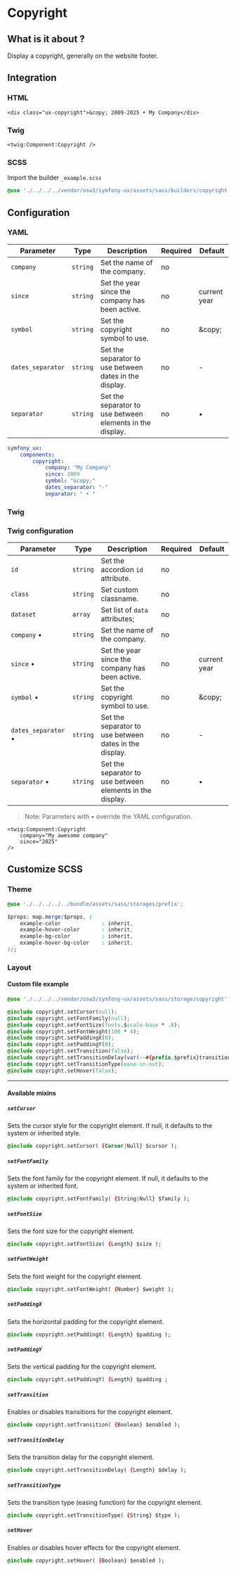 # Copyright



## What is it about ?

Display a copyright, generally on the website footer.



## Integration

<!-- tabs:start -->
### **HTML**

```twig
<div class="ux-copyright">&copy; 2009-2025 • My Company</div>
``` 

### **Twig**

```twig
<twig:Component:Copyright />
``` 

### **SCSS**

Import the builder `_example.scss`

```css 
@use './../../../vendor/osw3/symfony-ux/assets/sass/builders/copyright';
```
<!-- tabs:end -->



## Configuration

<!-- tabs:start -->
### **YAML**

| Parameter | Type | Description | Required | Default |
|-|-|-|-|-|
| `company` | `string` | Set the name of the company. | no |  |
| `since` | `string` | Set the year since the company has been active. | no | current year  |
| `symbol` | `string` | Set the copyright symbol to use. | no | \&copy; |
| `dates_separator` | `string` | Set the separator to use between dates in the display. | no | - |
| `separator` | `string` | Set the separator to use between elements in the display. | no | • |

```yaml
symfony_ux:
    components:
        copyright: 
            company: "My Company"
            since: 2009
            symbol: "&copy;"
            dates_separator: "-"
            separator: " • "
```

### **Twig**

### Twig configuration

| Parameter | Type | Description | Required | Default |
|-|-|-|-|-|
| `id` | `string` | Set the accordion `id` attribute. | no |  |
| `class` | `string` | Set custom classname. | no |  |
| `dataset` | `array` | Set list of `data` attributes; | no |  |
| `company` • | `string` | Set the name of the company. | no |  |
| `since` • | `string` | Set the year since the company has been active. | no | current year  |
| `symbol` • | `string` | Set the copyright symbol to use. | no | \&copy; |
| `dates_separator` • | `string` | Set the separator to use between dates in the display. | no | - |
| `separator` • | `string` | Set the separator to use between elements in the display. | no | • |

> Note: Parameters with • override the YAML configuration.

```twig 
<twig:Component:Copyright 
    company="My awesome company" 
    since="2025" 
/>
```
<!-- tabs:end -->



## Customize SCSS

<!-- tabs:start -->

### **Theme**

```css 
@use './../../../../bundle/assets/sass/storages/prefix';

$props: map.merge($props, (
    example-color             : inherit,
    example-hover-color       : inherit,
    example-bg-color          : inherit,
    example-hover-bg-color    : inherit,
));
```

### **Layout**

#### Custom file example

```css 
@use './../../../vendor/osw3/symfony-ux/assets/sass/storage/copyright';

@include copyright.setCursor(null);
@include copyright.setFontFamily(null);
@include copyright.setFontSize(fonts.$scale-base * .8);
@include copyright.setFontWeight(100 * 4);
@include copyright.setPaddingX(0);
@include copyright.setPaddingY(0); 
@include copyright.setTransition(false);
@include copyright.setTransitionDelay(var(--#{prefix.$prefix}transition-normal));
@include copyright.setTransitionType(ease-in-out);
@include copyright.setHover(false);
```

<hr>

#### Available mixins

##### `setCursor`

Sets the cursor style for the copyright element. If null, it defaults to the system or inherited style.

```css 
@include copyright.setCursor( {Cursor|Null} $cursor );
```

##### `setFontFamily`

Sets the font family for the copyright element. If null, it defaults to the system or inherited font.

```css 
@include copyright.setFontFamily( {String|Null} $family );
```

##### `setFontSize`

Sets the font size for the copyright element.

```css 
@include copyright.setFontSize( {Length} $size );
```

##### `setFontWeight`

Sets the font weight for the copyright element.

```css 
@include copyright.setFontWeight( {Number} $weight );
```

##### `setPaddingX`

Sets the horizontal padding for the copyright element.

```css 
@include copyright.setPaddingX( {Length} $padding );
```

##### `setPaddingY`

Sets the vertical padding for the copyright element.

```css 
@include copyright.setPaddingY( {Length} $padding ; 
```

##### `setTransition`

Enables or disables transitions for the copyright element.

```css 
@include copyright.setTransition( {Boolean} $enabled );
```

##### `setTransitionDelay`

Sets the transition delay for the copyright element.

```css 
@include copyright.setTransitionDelay( {Length} $delay );
```

##### `setTransitionType`

Sets the transition type (easing function) for the copyright element.

```css 
@include copyright.setTransitionType( {String} $type );
```

##### `setHover`

Enables or disables hover effects for the copyright element.

```css 
@include copyright.setHover( {Boolean} $enabled );
```
<!-- tabs:end -->
